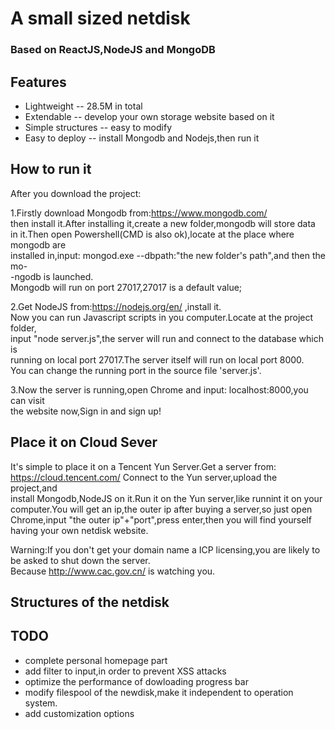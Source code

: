# A small sized netdisk 
### Based on ReactJS,NodeJS and MongoDB

## Features

* Lightweight -- 28.5M in total
* Extendable  -- develop your own storage website based on it
* Simple structures -- easy to modify
* Easy to deploy -- install Mongodb and Nodejs,then run it

## How to run it

After you download the project:

1.Firstly download Mongodb from:https://www.mongodb.com/ <br>
then install it.After installing it,create a new folder,mongodb will store data <br>
in it.Then open Powershell(CMD is also ok),locate at the place where mongodb are <br>
installed in,input: mongod.exe --dbpath:"the new folder's path",and then the mo- <br>
-ngodb is launched. <br>
Mongodb will run on port 27017,27017 is a default value; <br>

2.Get NodeJS from:https://nodejs.org/en/ ,install it. <br>
Now you can run Javascript scripts in you computer.Locate at the project folder, <br>
input "node server.js",the server will run and connect to the database which  is <br>
running on local port 27017.The server itself will run on local port 8000. <br>
You can change the running port in the source file 'server.js'. <br>

3.Now the server is running,open Chrome and input: localhost:8000,you can visit  <br>
the website now,Sign in and sign up! <br>


## Place it on Cloud Sever

It's simple to place it on a Tencent Yun Server.Get a server from: <br>
https://cloud.tencent.com/ Connect to the Yun server,upload the project,and <br>
install Mongodb,NodeJS on it.Run it on the Yun server,like runnint it on your <br>
computer.You will get an ip,the outer ip after buying a server,so just open <br>
Chrome,input "the outer ip"+"port",press enter,then you will find yourself <br>
having your own netdisk website. <br>

Warning:If you don't get your domain name a ICP licensing,you are likely to <br>
be asked to shut down the server. <br>
Because http://www.cac.gov.cn/ is watching you. <br>

## Structures of the netdisk


## TODO
* complete personal homepage part
* add filter to input,in order to prevent XSS attacks
* optimize the performance of dowloading progress bar
* modify filespool of the newdisk,make it independent to operation system.
* add customization options

